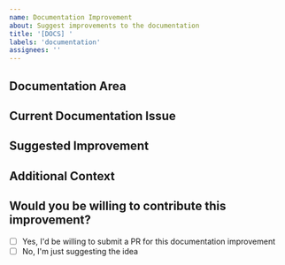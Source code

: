 ```yaml
---
name: Documentation Improvement
about: Suggest improvements to the documentation
title: '[DOCS] '
labels: 'documentation'
assignees: ''
---
```


## Documentation Area

<!-- Specify which part of the documentation needs improvement -->

## Current Documentation Issue

<!-- Describe what's wrong, unclear, or missing in the current documentation -->

## Suggested Improvement

<!-- Describe how you think the documentation could be improved -->

## Additional Context

<!-- Add any other context or screenshots about the documentation improvement here -->

## Would you be willing to contribute this improvement?

<!-- Let us know if you'd be interested in implementing this improvement yourself -->

- [ ] Yes, I'd be willing to submit a PR for this documentation improvement
- [ ] No, I'm just suggesting the idea
